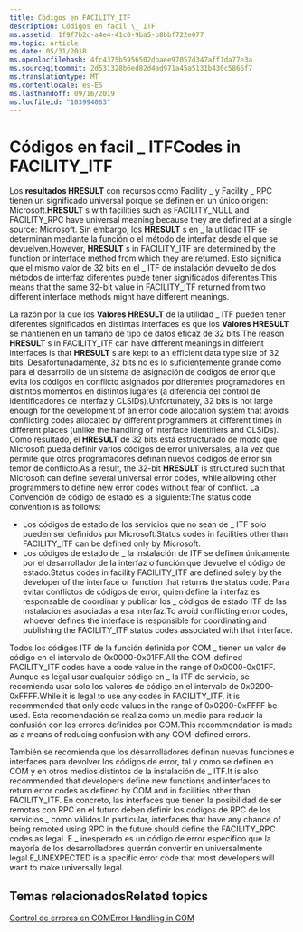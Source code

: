 ```yaml
---
title: Códigos en FACILITY_ITF
description: Códigos en facil \_ ITF
ms.assetid: 1f9f7b2c-a4e4-41c0-9ba5-b8bbf722e077
ms.topic: article
ms.date: 05/31/2018
ms.openlocfilehash: 4fc4375b5956502dbaee97057d347aff1da77e3a
ms.sourcegitcommit: 2d531328b6ed82d4ad971a45a5131b430c5866f7
ms.translationtype: MT
ms.contentlocale: es-ES
ms.lasthandoff: 09/16/2019
ms.locfileid: "103994063"
---
```

# <a name="codes-in-facility_itf"></a><span data-ttu-id="83996-103">Códigos en facil \_ ITF</span><span class="sxs-lookup"><span data-stu-id="83996-103">Codes in FACILITY\_ITF</span></span>

<span data-ttu-id="83996-104">Los **resultados HRESULT** con recursos como Facility \_ y Facility \_ RPC tienen un significado universal porque se definen en un único origen: Microsoft.</span><span class="sxs-lookup"><span data-stu-id="83996-104">**HRESULT** s with facilities such as FACILITY\_NULL and FACILITY\_RPC have universal meaning because they are defined at a single source: Microsoft.</span></span> <span data-ttu-id="83996-105">Sin embargo, los **HRESULT** s en \_ la utilidad ITF se determinan mediante la función o el método de interfaz desde el que se devuelven.</span><span class="sxs-lookup"><span data-stu-id="83996-105">However, **HRESULT** s in FACILITY\_ITF are determined by the function or interface method from which they are returned.</span></span> <span data-ttu-id="83996-106">Esto significa que el mismo valor de 32 bits en el \_ ITF de instalación devuelto de dos métodos de interfaz diferentes puede tener significados diferentes.</span><span class="sxs-lookup"><span data-stu-id="83996-106">This means that the same 32-bit value in FACILITY\_ITF returned from two different interface methods might have different meanings.</span></span>

<span data-ttu-id="83996-107">La razón por la que los **Valores HRESULT** de la utilidad \_ ITF pueden tener diferentes significados en distintas interfaces es que los **Valores HRESULT** se mantienen en un tamaño de tipo de datos eficaz de 32 bits.</span><span class="sxs-lookup"><span data-stu-id="83996-107">The reason **HRESULT** s in FACILITY\_ITF can have different meanings in different interfaces is that **HRESULT** s are kept to an efficient data type size of 32 bits.</span></span> <span data-ttu-id="83996-108">Desafortunadamente, 32 bits no es lo suficientemente grande como para el desarrollo de un sistema de asignación de códigos de error que evita los códigos en conflicto asignados por diferentes programadores en distintos momentos en distintos lugares (a diferencia del control de identificadores de interfaz y CLSIDs).</span><span class="sxs-lookup"><span data-stu-id="83996-108">Unfortunately, 32 bits is not large enough for the development of an error code allocation system that avoids conflicting codes allocated by different programmers at different times in different places (unlike the handling of interface identifiers and CLSIDs).</span></span> <span data-ttu-id="83996-109">Como resultado, el **HRESULT** de 32 bits está estructurado de modo que Microsoft pueda definir varios códigos de error universales, a la vez que permite que otros programadores definan nuevos códigos de error sin temor de conflicto.</span><span class="sxs-lookup"><span data-stu-id="83996-109">As a result, the 32-bit **HRESULT** is structured such that Microsoft can define several universal error codes, while allowing other programmers to define new error codes without fear of conflict.</span></span> <span data-ttu-id="83996-110">La Convención de código de estado es la siguiente:</span><span class="sxs-lookup"><span data-stu-id="83996-110">The status code convention is as follows:</span></span>

-   <span data-ttu-id="83996-111">Los códigos de estado de los servicios que no sean de \_ ITF solo pueden ser definidos por Microsoft.</span><span class="sxs-lookup"><span data-stu-id="83996-111">Status codes in facilities other than FACILITY\_ITF can be defined only by Microsoft.</span></span>
-   <span data-ttu-id="83996-112">Los códigos de estado de \_ la instalación de ITF se definen únicamente por el desarrollador de la interfaz o función que devuelve el código de estado.</span><span class="sxs-lookup"><span data-stu-id="83996-112">Status codes in facility FACILITY\_ITF are defined solely by the developer of the interface or function that returns the status code.</span></span> <span data-ttu-id="83996-113">Para evitar conflictos de códigos de error, quien define la interfaz es responsable de coordinar y publicar los \_ códigos de estado ITF de las instalaciones asociadas a esa interfaz.</span><span class="sxs-lookup"><span data-stu-id="83996-113">To avoid conflicting error codes, whoever defines the interface is responsible for coordinating and publishing the FACILITY\_ITF status codes associated with that interface.</span></span>

<span data-ttu-id="83996-114">Todos los códigos ITF de la función definida por COM \_ tienen un valor de código en el intervalo de 0x0000-0x01FF.</span><span class="sxs-lookup"><span data-stu-id="83996-114">All the COM-defined FACILITY\_ITF codes have a code value in the range of 0x0000-0x01FF.</span></span> <span data-ttu-id="83996-115">Aunque es legal usar cualquier código en \_ la ITF de servicio, se recomienda usar solo los valores de código en el intervalo de 0x0200-0xFFFF.</span><span class="sxs-lookup"><span data-stu-id="83996-115">While it is legal to use any codes in FACILITY\_ITF, it is recommended that only code values in the range of 0x0200-0xFFFF be used.</span></span> <span data-ttu-id="83996-116">Esta recomendación se realiza como un medio para reducir la confusión con los errores definidos por COM.</span><span class="sxs-lookup"><span data-stu-id="83996-116">This recommendation is made as a means of reducing confusion with any COM-defined errors.</span></span>

<span data-ttu-id="83996-117">También se recomienda que los desarrolladores definan nuevas funciones e interfaces para devolver los códigos de error, tal y como se definen en COM y en otros medios distintos de la instalación de \_ ITF.</span><span class="sxs-lookup"><span data-stu-id="83996-117">It is also recommended that developers define new functions and interfaces to return error codes as defined by COM and in facilities other than FACILITY\_ITF.</span></span> <span data-ttu-id="83996-118">En concreto, las interfaces que tienen la posibilidad de ser remotas con RPC en el futuro deben definir los códigos de RPC de los servicios \_ como válidos.</span><span class="sxs-lookup"><span data-stu-id="83996-118">In particular, interfaces that have any chance of being remoted using RPC in the future should define the FACILITY\_RPC codes as legal.</span></span> <span data-ttu-id="83996-119">E \_ inesperado es un código de error específico que la mayoría de los desarrolladores querrán convertir en universalmente legal.</span><span class="sxs-lookup"><span data-stu-id="83996-119">E\_UNEXPECTED is a specific error code that most developers will want to make universally legal.</span></span>

## <a name="related-topics"></a><span data-ttu-id="83996-120">Temas relacionados</span><span class="sxs-lookup"><span data-stu-id="83996-120">Related topics</span></span>

<dl> <dt>

[<span data-ttu-id="83996-121">Control de errores en COM</span><span class="sxs-lookup"><span data-stu-id="83996-121">Error Handling in COM</span></span>](error-handling-in-com.md)
</dt> </dl>

 

 




